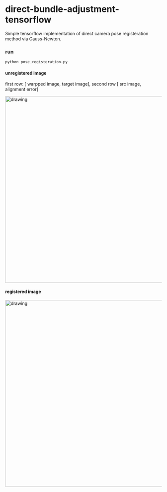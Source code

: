 # direct-bundle-adjustment-tensorflow

Simple tensorflow implementation of direct camera pose registeration method via Gauss-Newton.

### run 
`python pose_registeration.py`

#### unregistered image 
first row: [ warpped image, target image],   second row [ src image, alignment error]

<img src="unregister.jpg" alt="drawing" width="600"/>

#### registered image 

<img src="register.jpg" alt="drawing" width="600"/>

